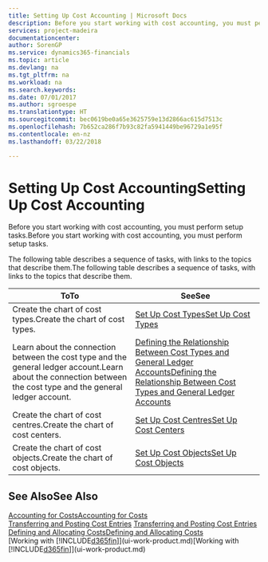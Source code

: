```yaml
---
title: Setting Up Cost Accounting | Microsoft Docs
description: Before you start working with cost accounting, you must perform setup tasks.
services: project-madeira
documentationcenter: 
author: SorenGP
ms.service: dynamics365-financials
ms.topic: article
ms.devlang: na
ms.tgt_pltfrm: na
ms.workload: na
ms.search.keywords: 
ms.date: 07/01/2017
ms.author: sgroespe
ms.translationtype: HT
ms.sourcegitcommit: bec0619be0a65e3625759e13d2866ac615d7513c
ms.openlocfilehash: 7b652ca286f7b93c82fa5941449be96729a1e95f
ms.contentlocale: en-nz
ms.lasthandoff: 03/22/2018

---
```

# <a name="setting-up-cost-accounting"></a><span data-ttu-id="1ad4a-103">Setting Up Cost Accounting</span><span class="sxs-lookup"><span data-stu-id="1ad4a-103">Setting Up Cost Accounting</span></span>
<span data-ttu-id="1ad4a-104">Before you start working with cost accounting, you must perform setup tasks.</span><span class="sxs-lookup"><span data-stu-id="1ad4a-104">Before you start working with cost accounting, you must perform setup tasks.</span></span>  

 <span data-ttu-id="1ad4a-105">The following table describes a sequence of tasks, with links to the topics that describe them.</span><span class="sxs-lookup"><span data-stu-id="1ad4a-105">The following table describes a sequence of tasks, with links to the topics that describe them.</span></span>

|<span data-ttu-id="1ad4a-106">To</span><span class="sxs-lookup"><span data-stu-id="1ad4a-106">To</span></span>|<span data-ttu-id="1ad4a-107">See</span><span class="sxs-lookup"><span data-stu-id="1ad4a-107">See</span></span>|  
|--------|---------|  
|<span data-ttu-id="1ad4a-108">Create the chart of cost types.</span><span class="sxs-lookup"><span data-stu-id="1ad4a-108">Create the chart of cost types.</span></span>|[<span data-ttu-id="1ad4a-109">Set Up Cost Types</span><span class="sxs-lookup"><span data-stu-id="1ad4a-109">Set Up Cost Types</span></span>](finance-how-to-set-up-cost-types.md)|  
|<span data-ttu-id="1ad4a-110">Learn about the connection between the cost type and the general ledger account.</span><span class="sxs-lookup"><span data-stu-id="1ad4a-110">Learn about the connection between the cost type and the general ledger account.</span></span>|[<span data-ttu-id="1ad4a-111">Defining the Relationship Between Cost Types and General Ledger Accounts</span><span class="sxs-lookup"><span data-stu-id="1ad4a-111">Defining the Relationship Between Cost Types and General Ledger Accounts</span></span>](finance-defining-the-relationship-between-cost-types-and-general-ledger-accounts.md)|  
|<span data-ttu-id="1ad4a-112">Create the chart of cost centres.</span><span class="sxs-lookup"><span data-stu-id="1ad4a-112">Create the chart of cost centers.</span></span>|[<span data-ttu-id="1ad4a-113">Set Up Cost Centres</span><span class="sxs-lookup"><span data-stu-id="1ad4a-113">Set Up Cost Centers</span></span>](finance-how-to-set-up-cost-centers.md)|  
|<span data-ttu-id="1ad4a-114">Create the chart of cost objects.</span><span class="sxs-lookup"><span data-stu-id="1ad4a-114">Create the chart of cost objects.</span></span>|[<span data-ttu-id="1ad4a-115">Set Up Cost Objects</span><span class="sxs-lookup"><span data-stu-id="1ad4a-115">Set Up Cost Objects</span></span>](finance-how-to-set-up-cost-objects.md)|  

## <a name="see-also"></a><span data-ttu-id="1ad4a-116">See Also</span><span class="sxs-lookup"><span data-stu-id="1ad4a-116">See Also</span></span>  
[<span data-ttu-id="1ad4a-117">Accounting for Costs</span><span class="sxs-lookup"><span data-stu-id="1ad4a-117">Accounting for Costs</span></span>](finance-manage-cost-accounting.md)  
<span data-ttu-id="1ad4a-118">[Transferring and Posting Cost Entries](finance-transfer-and-post-cost-entries.md) </span><span class="sxs-lookup"><span data-stu-id="1ad4a-118">[Transferring and Posting Cost Entries](finance-transfer-and-post-cost-entries.md) </span></span>  
[<span data-ttu-id="1ad4a-119">Defining and Allocating Costs</span><span class="sxs-lookup"><span data-stu-id="1ad4a-119">Defining and Allocating Costs</span></span>](finance-define-and-allocate-costs.md)  
<span data-ttu-id="1ad4a-120">[Working with [!INCLUDE[d365fin](includes/d365fin_md.md)]](ui-work-product.md)</span><span class="sxs-lookup"><span data-stu-id="1ad4a-120">[Working with [!INCLUDE[d365fin](includes/d365fin_md.md)]](ui-work-product.md)</span></span>

